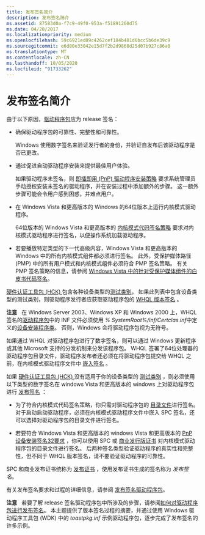 ```yaml
---
title: 发布签名简介
description: 发布签名简介
ms.assetid: 87583d0a-f7c9-49f0-953a-f51891260d75
ms.date: 04/20/2017
ms.localizationpriority: medium
ms.openlocfilehash: 59c6921ed89c4262cef184b481d6bcc5b6de39c9
ms.sourcegitcommit: e6d80e33042e15d7f2b2d9868d25d07b927c86a0
ms.translationtype: MT
ms.contentlocale: zh-CN
ms.lasthandoff: 10/05/2020
ms.locfileid: "91733262"
---
```

# <a name="introduction-to-release-signing"></a>发布签名简介


由于以下原因，[驱动程序包](driver-packages.md)应为 release 签名：

-   确保驱动程序包的可靠性、完整性和可靠性。

    Windows 使用数字签名来验证发行者的身份，并验证自发布后该驱动程序是否已更改。

-   通过促进自动驱动程序安装来提供最佳用户体验。

    如果驱动程序未签名，则 [即插即用 (PnP) 驱动程序安装策略](digital-signatures-and-pnp-device-installation--windows-vista-and-late.md) 要求系统管理员手动授权安装未签名的驱动程序，并在安装过程中添加额外的步骤。 这一额外步骤可能会令用户感到困惑，并难点用户。

-   在 Windows Vista 和更高版本的 Windows 的64位版本上运行内核模式驱动程序。

    64位版本的 Windows Vista 和更高版本的 [内核模式代码签名策略](kernel-mode-code-signing-policy--windows-vista-and-later-.md) 要求对内核模式驱动程序进行签名，以便操作系统加载驱动程序。

-   若要播放特定类型的下一代高级内容，Windows Vista 和更高版本的 Windows 中的所有内核模式组件都必须进行签名。 此外，受保护媒体路径 (PMP) 中的所有用户模式和内核模式组件必须符合 PMP 签名策略。 有关 PMP 签名策略的信息，请参阅 [Windows Vista 中的针对受保护媒体组件的白皮书代码签名](/windows-hardware/test/hlk/)。

[硬件认证工具包 (HCK) ](/previous-versions/windows/hardware/hck/jj124227(v=vs.85))包含各种设备类型的[测试类别](/windows-hardware/test/hlk/)。 如果此列表中包含设备类型的测试类别，则驱动程序发行者应获取驱动程序包的 [WHQL 版本签名](whql-release-signature.md) 。

**注意**   在 Windows Server 2003、Windows XP 和 Windows 2000 上，WHQL 签名的[驱动程序包](driver-packages.md)中的 INF 文件必须使用 *% SystemRoot%/inf/Certclas.inf*中定义的[设备安装程序类](./overview-of-device-setup-classes.md)。 否则，Windows 会将驱动程序包视为无符号。

 

如果通过 WHQL 对驱动程序包进行了数字签名，则可以通过 Windows 更新程序或其他 Microsoft 支持的分发机制来分发该程序包。 WHQL 签署了64位处理器的驱动程序包目录文件，驱动程序发布者还必须在将驱动程序包提交给 WHQL 之前，在内核模式驱动程序文件中 [嵌入签名](embedded-signatures-in-a-driver-file.md) 。

如果 [硬件认证工具包 (HCK) ](/previous-versions/windows/hardware/hck/jj124227(v=vs.85)) 没有适用于你的设备类型的 [测试类别](/windows-hardware/test/hlk/) ，则必须使用以下类型的数字签名在 windows Vista 和更高版本的 windows 上对驱动程序包进行 [发布签名](release-signing-driver-packages.md) ：

-   为了符合内核模式代码签名策略，你只需对驱动程序包的 [目录文件](catalog-files.md)进行签名。 对于启动启动驱动程序，必须在内核模式驱动程序文件中嵌入 SPC 签名，还可以选择对驱动程序包的目录文件进行签名。

-   若要符合 Windows Vista 和更高版本的 windows Vista 和更高版本的 [PnP 设备安装签名32要求](pnp-device-installation-signing-requirements--windows-vista-and-later-.md) ，你可以使用 SPC 或 [商业发行版证书](commercial-release-certificate.md) 对内核模式驱动程序包的目录文件进行签名。 后两种签名类型验证驱动程序的真实性和完整性，但不同于 WHQL 版本签名，请不要验证驱动程序的可靠性。

SPC 和商业发布证书统称为 [发布证书](release-certificates.md) ，使用发布证书生成的签名称为 *发布签名*。

有关发布签名要求和过程的详细信息，请参阅 [发布签名驱动程序包](release-signing-driver-packages.md)。

**注意**   若要了解 release 签名驱动程序包中所涉及的步骤，请参阅[如何对驱动程序包进行发布签名](how-to-release-sign-a-driver-package.md)。 本主题提供了版本签名过程的摘要，并通过使用 Windows 驱动程序工具包 (WDK) 中的 *toastpkg.inf* 示例驱动程序包，逐步完成了发布签名的许多示例。

 

